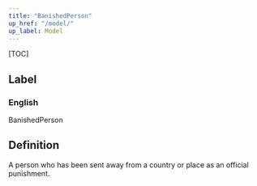 ```yaml
---
title: "BanishedPerson"
up_href: "/model/"
up_label: Model
---
```


[TOC]

## Label

### English
BanishedPerson


## Definition
A person who has been sent away from a country or place as an official punishment. 


    
